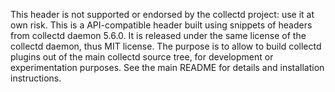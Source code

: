 This header is not supported or endorsed by the collectd project: use it at own risk.
This is a API-compatible header built using snippets of headers from collectd daemon 5.6.0.
It is released under the same license of the collectd daemon, thus MIT license.
The purpose is to allow to build collectd plugins out of the main collectd source tree,
for development or experimentation purposes.
See the main README for details and installation instructions.

